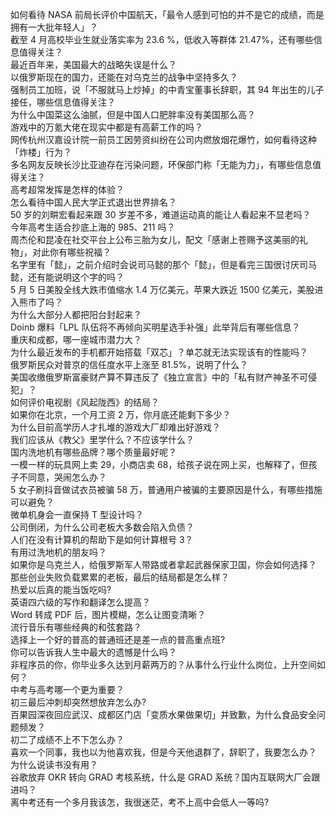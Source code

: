 如何看待 NASA 前局长评价中国航天，「最令人感到可怕的并不是它的成绩，而是拥有一大批年轻人」？  
截至 4 月高校毕业生就业落实率为 23.6 %，低收入等群体 21.47%，还有哪些信息值得关注？  
最近百年来，美国最大的战略失误是什么？  
以俄罗斯现在的国力，还能在对乌克兰的战争中坚持多久？  
强制员工加班，说「不服就马上炒掉」的中青宝董事长辞职，其 94 年出生的儿子接任，哪些信息值得关注？  
为什么中国菜这么油腻，但是中国人口肥胖率没有美国那么高？  
游戏中的万氪大佬在现实中都是有高薪工作的吗？  
网传杭州汉嘉设计院一前员工因劳资纠纷在公司内燃放烟花爆竹，如何看待这种「炸楼」行为？  
多名网友反映长沙比亚迪存在污染问题，环保部门称「无能为力」，有哪些信息值得关注？  
高考超常发挥是怎样的体验？  
怎么看待中国人民大学正式退出世界排名？  
50 岁的刘畊宏看起来跟 30 岁差不多，难道运动真的能让人看起来不显老吗？  
今年高考生适合抄底上海的 985、211 吗？  
周杰伦和昆凌在社交平台上公布三胎为女儿，配文「感谢上苍赐予这美丽的礼物」，对此你有哪些祝福？  
名字里有「懿」，之前介绍时会说司马懿的那个「懿」，但是看完三国很讨厌司马懿，还有能说明这个字的吗？  
5 月 5 日美股全线大跌市值缩水 1.4 万亿美元，苹果大跌近 1500 亿美元，美股进入熊市了吗？  
为什么大部分人都把阳台封起来？  
Doinb 爆料「LPL 队伍将不再倾向买明星选手补强」此举背后有哪些信息？  
重庆和成都，哪一座城市潜力大？  
为什么最近发布的手机都开始搭载「双芯」？单芯就无法实现该有的性能吗？  
俄罗斯民众对普京的信任度水平上涨至 81.5%，说明了什么？  
美国收缴俄罗斯富豪财产算不算违反了《独立宣言》中的「私有财产神圣不可侵犯」？  
如何评价电视剧《风起陇西》的结局？  
如果你在北京，一个月工资 2 万，你月底还能剩下多少？  
为什么目前高学历人才扎堆的游戏大厂却难出好游戏？  
我们应该从《教父》里学什么？不应该学什么？  
国内洗地机有哪些品牌？哪个质量最好呢？  
一模一样的玩具网上卖 29，小商店卖 68，给孩子说在网上买，也解释了，但孩子不同意，哭闹怎么办？  
5 女子刷抖音做试衣员被骗 58 万，普通用户被骗的主要原因是什么，有哪些措施可以避免？  
微单机身会一直保持 T 型设计吗？  
公司倒闭，为什么公司老板大多数会陷入负债？  
人们在没有计算机的帮助下是如何计算根号 3？  
有用过洗地机的朋友吗？  
如果你是乌克兰人，给俄罗斯军人带路或者拿起武器保家卫国，你会如何选择？  
那些创业失败负载累累的老板，最后的结局都是怎么样？  
热爱以后真的能当饭吃吗?  
英语四六级的写作和翻译怎么提高？  
Word 转成 PDF 后，图片模糊，怎么让图变清晰？  
流行音乐有哪些经典的和弦套路？  
选择上一个好的普高的普通班还是差一点的普高重点班?  
你可以告诉我人生中最大的遗憾是什么吗？  
非程序员的你，你毕业多久达到月薪两万的？从事什么行业什么岗位，上升空间如何？  
中考与高考哪一个更为重要？  
初三最后冲刺却突然想放弃怎么办?  
百果园深夜回应武汉、成都区门店「变质水果做果切」并致歉，为什么食品安全问题频发？  
初二了成绩不上不下怎么办？  
喜欢一个同事，我也以为他喜欢我，但是今天他退群了，辞职了，我要怎么办？  
为什么说读书没有用？  
谷歌放弃 OKR 转向 GRAD 考核系统，什么是 GRAD 系统？国内互联网大厂会跟进吗？  
离中考还有一个多月我该怎，我很迷茫，考不上高中会低人一等吗?  
